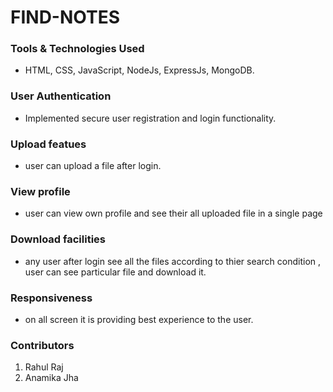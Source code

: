 # FIND-NOTES


### Tools & Technologies Used
- HTML, CSS, JavaScript, NodeJs, ExpressJs, MongoDB.

### User Authentication
- Implemented secure user registration and login functionality.

### Upload featues
- user can upload a file after login.

### View profile
- user can view own profile and see their all uploaded file in a single page

### Download facilities
- any user after login see all the files according to thier search condition , user can see particular file and download it.

### Responsiveness
- on all screen it is providing best experience to the user.


### Contributors
1. Rahul Raj
2. Anamika Jha






